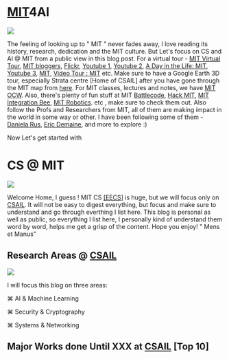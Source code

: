 # [MIT](http://www.mit.edu/)4AI


<img src = "https://github.com/SKKSaikia/MIT4AI/blob/master/images/main/mit_logo.png">

The feeling of looking up to " MIT " never fades away, I love reading its history, research, dedication and the MIT culture. But Let's focus on CS and AI @ MIT from a public view in this blog post. For a virtual tour - [MIT Virtual Tour](http://web.mit.edu/vrtour/), [MIT bloggers](https://www.youtube.com/user/MITbloggers/videos), [Flickr](https://www.flickr.com/photos/cpsphotolibrary/), [Youtube 1](https://youtu.be/u0SFyokPoBk), [Youtube 2](https://youtu.be/nv277w2yBWI), [A Day in the Life: MIT](https://youtu.be/ZMyKOkyAjUQ), [Youtube 3](https://youtu.be/QlP4X_qQGTw), [MIT](https://youtu.be/MN_uGfDtRHo), [Video Tour : MIT](http://mitadmissions.org/blogs/entry/follow-me-a-video-tour-of-campus) etc. Make sure to have a Google Earth 3D tour, especially Strata centre [Home of CSAIL] after you have gone through the MIT map from [here](https://github.com/SKKSaikia/MIT4AI/blob/master/images/main/9cfc5135ffedd3c387293a8e6f54d814.png). For MIT classes, lectures and notes, we have [MIT OCW](https://ocw.mit.edu/index.htm). Also, there's plenty of fun stuff at MIT [Battlecode](https://www.battlecode.org/#/), [Hack MIT](https://hackmit.org/), [MIT Integration Bee](http://www.mit.edu/~same/integrationbee.html), [MIT Robotics](https://robotics.mit.edu/). etc , make sure to check them out. Also follow the Profs and Researchers from MIT, all of them are making impact in the world in some way or other. I have been following some of them -  [Daniela Rus](https://www.csail.mit.edu/person/daniela-rus), [Eric Demaine](https://www.csail.mit.edu/person/erik-demaine), and more to explore :)

Now Let's get started with <h1><b>CS @ MIT</b></h1>

<img src="https://github.com/SKKSaikia/MIT4AI/blob/master/images/main/MIT_CSAIL.jpg">

Welcome Home, I guess ! MIT CS [[EECS]](https://www.eecs.mit.edu/)  is huge, but we will focus only on [CSAIL](https://www.csail.mit.edu/). It will not be easy to digest everything, but focus and make sure to understand and go through everthing I list here. This blog is personal as well as public, so everything I list here, I personally kind of understand them word by word, helps me get a grisp of the content. Hope you enjoy! " Mens et Manus"

Research Areas @ [CSAIL](https://www.csail.mit.edu/research)
-

<img src="https://github.com/SKKSaikia/MIT4AI/blob/master/images/main/RA.PNG">

I will focus this blog on three areas:

⌘ AI & Machine Learning

⌘ Security & Cryptography

⌘ Systems & Networking

Major Works done Until XXX at [CSAIL](https://www.youtube.com/user/MITCSAIL/videos) [Top 10]
-

